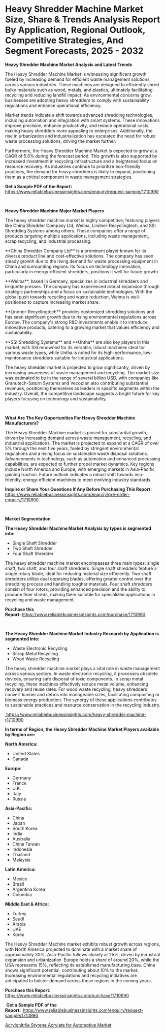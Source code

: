 <p><h1>Heavy Shredder Machine Market Size, Share & Trends Analysis Report By Application, Regional Outlook, Competitive Strategies, And Segment Forecasts, 2025 - 2032</h1></p><p><strong>Heavy Shredder Machine Market Analysis and Latest Trends</strong></p>
<p><p>The Heavy Shredder Machine Market is witnessing significant growth fueled by increasing demand for efficient waste management solutions across various industries. These machines are designed to efficiently shred bulky materials such as wood, metals, and plastics, ultimately facilitating recycling and reducing landfill impact. As environmental concerns grow, businesses are adopting heavy shredders to comply with sustainability regulations and enhance operational efficiency.</p><p>Market trends indicate a shift towards advanced shredding technologies, including automation and integration with smart systems. These innovations improve precision, enhance productivity, and reduce operational costs, making heavy shredders more appealing to enterprises. Additionally, the rise in urbanization and industrialization has escalated the need for robust waste processing solutions, driving the market further.</p><p>Furthermore, the Heavy Shredder Machine Market is expected to grow at a CAGR of 5.6% during the forecast period. This growth is also supported by increased investment in recycling infrastructure and a heightened focus on resource recovery. As industries continue to prioritize eco-friendly practices, the demand for heavy shredders is likely to expand, positioning them as a critical component in waste management strategies.</p></p>
<p><strong>Get a Sample PDF of the Report:&nbsp;</strong> <a href="https://www.reliablebusinessinsights.com/enquiry/request-sample/1710990?utm_campaign=3288&utm_medium=2&utm_source=Github&utm_content=ia&utm_term=27032025&utm_id=heavy-shredder-machine">https://www.reliablebusinessinsights.com/enquiry/request-sample/1710990</a></p>
<p>&nbsp;</p>
<p><strong>Heavy Shredder Machine Major Market Players</strong></p>
<p><p>The heavy shredder machine market is highly competitive, featuring players like China Shredder Company Ltd, Weima, Lindner-Recyclingtech, and SSI Shredding Systems among others. These companies offer a range of products targeting multiple applications, including waste management, scrap recycling, and industrial processing.</p><p>**China Shredder Company Ltd** is a prominent player known for its diverse product line and cost-effective solutions. The company has seen steady growth due to the rising demand for waste processing equipment in China and surrounding regions. Its focus on technology innovation, particularly in energy-efficient shredders, positions it well for future growth.</p><p>**Weima**, based in Germany, specializes in industrial shredders and briquette presses. The company has experienced robust expansion through strategic partnerships and a focus on sustainable technologies. With the global push towards recycling and waste reduction, Weima is well-positioned to capture increasing market share.</p><p>**Lindner-Recyclingtech** provides customized shredding solutions and has seen significant growth due to rising environmental regulations across Europe. The company's strong R&D investments enable it to introduce innovative products, catering to a growing market that values efficiency and sustainability.</p><p>**SSI Shredding Systems** and **Untha** are also key players in this market, with SSI renowned for its versatile, robust machines ideal for various waste types, while Untha is noted for its high-performance, low-maintenance shredders suitable for industrial applications.</p><p>The heavy shredder market is projected to grow significantly, driven by increasing awareness of waste management and recycling. The market size was estimated to be in the range of several billion USD, with companies like Granutech-Saturn Systems and Vecoplan also contributing substantial revenues, positioning themselves as leaders in specific segments within the industry. Overall, the competitive landscape suggests a bright future for key players focusing on technology and sustainability.</p></p>
<p>&nbsp;</p>
<p><strong>What Are The Key Opportunities For Heavy Shredder Machine Manufacturers?</strong></p>
<p><p>The Heavy Shredder Machine market is poised for substantial growth, driven by increasing demand across waste management, recycling, and industrial applications. The market is projected to expand at a CAGR of over 5% through the next five years, fueled by stringent environmental regulations and a rising focus on sustainable waste disposal solutions. Advancements in technology, such as automation and enhanced processing capabilities, are expected to further propel market dynamics. Key regions include North America and Europe, with emerging markets in Asia-Pacific gaining traction. Future outlook indicates a robust shift towards eco-friendly, energy-efficient machines to meet evolving industry standards.</p></p>
<p><strong>Inquire or Share Your Questions If Any Before Purchasing This Report:</strong> <a href="https://www.reliablebusinessinsights.com/enquiry/pre-order-enquiry/1710990?utm_campaign=3288&utm_medium=2&utm_source=Github&utm_content=ia&utm_term=27032025&utm_id=heavy-shredder-machine">https://www.reliablebusinessinsights.com/enquiry/pre-order-enquiry/1710990</a></p>
<p>&nbsp;</p>
<p><strong>Market Segmentation</strong></p>
<p><strong>The Heavy Shredder Machine Market Analysis by types is segmented into:</strong></p>
<p><ul><li>Single Shaft Shredder</li><li>Two Shaft Shredder</li><li>Four Shaft Shredder</li></ul></p>
<p><p>The heavy shredder machine market encompasses three main types: single shaft, two shaft, and four shaft shredders. Single shaft shredders feature a single rotary blade, ideal for reducing material size efficiently. Two shaft shredders utilize dual opposing blades, offering greater control over the shredding process and handling tougher materials. Four shaft shredders consist of four rotors, providing enhanced precision and the ability to produce finer shreds, making them suitable for specialized applications in recycling and waste management.</p></p>
<p><strong>Purchase this Report:&nbsp;</strong><a href="https://www.reliablebusinessinsights.com/purchase/1710990?utm_campaign=3288&utm_medium=2&utm_source=Github&utm_content=ia&utm_term=27032025&utm_id=heavy-shredder-machine">https://www.reliablebusinessinsights.com/purchase/1710990</a></p>
<p>&nbsp;</p>
<p><strong>The Heavy Shredder Machine Market Industry Research by Application is segmented into:</strong></p>
<p><ul><li>Waste Electronic Recycling</li><li>Scrap Metal Recycling</li><li>Wood Waste Recycling</li></ul></p>
<p><p>The heavy shredder machine market plays a vital role in waste management across various sectors. In waste electronic recycling, it processes obsolete devices, ensuring safe disposal of toxic components. In scrap metal recycling, these machines effectively reduce metal volume, enhancing recovery and reuse rates. For wood waste recycling, heavy shredders convert lumber and debris into manageable sizes, facilitating composting or biomass energy production. The synergy of these applications contributes to sustainable practices and resource conservation in the recycling industry.</p></p>
<p><a href="https://www.reliablebusinessinsights.com/heavy-shredder-machine-r1710990?utm_campaign=3288&utm_medium=2&utm_source=Github&utm_content=ia&utm_term=27032025&utm_id=heavy-shredder-machine">&nbsp;https://www.reliablebusinessinsights.com/heavy-shredder-machine-r1710990</a></p>
<p><strong>In terms of Region, the Heavy Shredder Machine Market Players available by Region are:</strong></p>
<p>
    <p> <strong> North America: </strong>
        <ul>
            <li>United States</li>
            <li>Canada</li>
        </ul>
        </p> 
    <p> <strong> Europe: </strong>
        <ul>
            <li>Germany</li>
            <li>France</li>
            <li>U.K.</li>
            <li>Italy</li>
            <li>Russia</li>
        </ul>
        </p> 
    <p> <strong> Asia-Pacific: </strong>
        <ul>
            <li>China</li>
            <li>Japan</li>
            <li>South Korea</li>
            <li>India</li>
            <li>Australia</li>
            <li>China Taiwan</li>
            <li>Indonesia</li>
            <li>Thailand</li>
            <li>Malaysia</li>
        </ul>
        </p> 
    <p> <strong> Latin America: </strong>
        <ul>
            <li>Mexico</li>
            <li>Brazil</li>
            <li>Argentina Korea</li>
            <li>Colombia</li>
        </ul>
        </p> 
    <p> <strong> Middle East & Africa: </strong>
        <ul>
            <li>Turkey</li>
            <li>Saudi</li>
            <li>Arabia</li>
            <li>UAE</li>
            <li>Korea</li>
        </ul>
    </p>
    </p>
<p><p>The Heavy Shredder Machine market exhibits robust growth across regions, with North America projected to dominate with a market share of approximately 30%. Asia-Pacific follows closely at 25%, driven by industrial expansion and urbanization. Europe holds a share of around 20%, while the USA represents 15%, reflecting its established manufacturing base. China shows significant potential, contributing about 10% to the market. Increasing environmental regulations and recycling initiatives are anticipated to bolster demand across these regions in the coming years.</p></p>
<p><strong>Purchase this Report: </strong><a href="https://www.reliablebusinessinsights.com/purchase/1710990?utm_campaign=3288&utm_medium=2&utm_source=Github&utm_content=ia&utm_term=27032025&utm_id=heavy-shredder-machine">https://www.reliablebusinessinsights.com/purchase/1710990</a></p>
<p>&nbsp;<strong>Get a Sample PDF of the Report:&nbsp;&nbsp;</strong><a href="https://www.reliablebusinessinsights.com/enquiry/request-sample/1710990?utm_campaign=3288&utm_medium=2&utm_source=Github&utm_content=ia&utm_term=27032025&utm_id=heavy-shredder-machine">https://www.reliablebusinessinsights.com/enquiry/request-sample/1710990</a></p>
<p><strong></strong></p>
<p><p><a href="https://github.com/lontohhikma/Market-Research-Report-List-1/blob/main/acrylonitrile-styrene-acrylate-for-automotive-market.md?utm_campaign=3288&utm_medium=2&utm_source=Github&utm_content=ia&utm_term=27032025&utm_id=heavy-shredder-machine">Acrylonitrile Styrene Acrylate for Automotive Market</a></p></p>